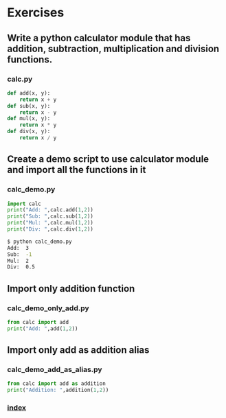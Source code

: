 # Exercises
## Write a python calculator module that has addition, subtraction, multiplication and division functions.
### calc.py
```python
def add(x, y):
    return x + y
def sub(x, y):
    return x - y
def mul(x, y):
    return x * y
def div(x, y):
    return x / y
```
## Create a demo script to use calculator module and import all the functions in it
### calc_demo.py
```python
import calc
print("Add: ",calc.add(1,2))
print("Sub: ",calc.sub(1,2))
print("Mul: ",calc.mul(1,2))
print("Div: ",calc.div(1,2))
```
```bash
$ python calc_demo.py      
Add:  3                    
Sub:  -1                   
Mul:  2                    
Div:  0.5                  
```
## Import only addition function
### calc_demo_only_add.py
```python
from calc import add
print("Add: ",add(1,2))
```
## Import only add as  addition alias
### calc_demo_add_as_alias.py
```python
from calc import add as addition
print("Addition: ",addition(1,2))
```
### [index](index.html)
